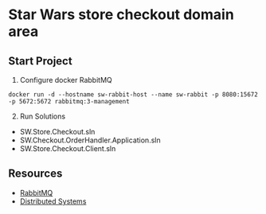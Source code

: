# Star Wars store checkout domain area 

## Start Project
1. Configure docker RabbitMQ
```
docker run -d --hostname sw-rabbit-host --name sw-rabbit -p 8080:15672 -p 5672:5672 rabbitmq:3-management
```
2. Run Solutions
* SW.Store.Checkout.sln
* SW.Checkout.OrderHandler.Application.sln
* SW.Store.Checkout.Client.sln

## Resources
* [RabbitMQ](https://github.com/khdevnet/sw-checkout/blob/master/RabbitMQ.md)
* [Distributed Systems](https://github.com/khdevnet/sw-checkout/blob/master/DistributedSystemsDocs)
